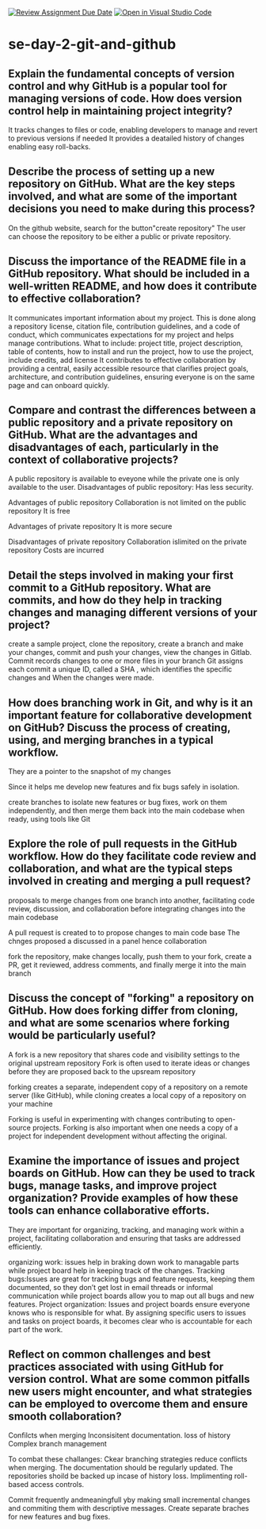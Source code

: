 [![Review Assignment Due Date](https://classroom.github.com/assets/deadline-readme-button-22041afd0340ce965d47ae6ef1cefeee28c7c493a6346c4f15d667ab976d596c.svg)](https://classroom.github.com/a/8wgCKhpZ)
[![Open in Visual Studio Code](https://classroom.github.com/assets/open-in-vscode-2e0aaae1b6195c2367325f4f02e2d04e9abb55f0b24a779b69b11b9e10269abc.svg)](https://classroom.github.com/online_ide?assignment_repo_id=18392276&assignment_repo_type=AssignmentRepo)
# se-day-2-git-and-github
## Explain the fundamental concepts of version control and why GitHub is a popular tool for managing versions of code. How does version control help in maintaining project integrity?
It tracks changes to files or code, enabling developers to manage and revert to previous versions if needed
It provides a deatailed history of changes enabling easy roll-backs.

## Describe the process of setting up a new repository on GitHub. What are the key steps involved, and what are some of the important decisions you need to make during this process?
On the github website, search for the button"create repository"
The user can choose the repository to be either a public or private repository.

## Discuss the importance of the README file in a GitHub repository. What should be included in a well-written README, and how does it contribute to effective collaboration?
It communicates important information about my project. This is done along a repository license, citation file, contribution guidelines, and a code of conduct, which communicates expectations for my project and helps manage contributions.
What to include: project title, project description, table of contents, how to install and run the project, how to use the project, include credits, add license
It contributes to effective collaboration by  providing a central, easily accessible resource that clarifies project goals, architecture, and contribution guidelines, ensuring everyone is on the same page and can onboard quickly.

## Compare and contrast the differences between a public repository and a private repository on GitHub. What are the advantages and disadvantages of each, particularly in the context of collaborative projects?
A public repository is available to eveyone while the private one is only available to the user.
Disadvantages of public repository:
Has less security.

Advantages of public repository
Collaboration is not limited on the public repository 
It is free

Advantages of private repository
It is more secure

Disadvantages of private repository
Collaboration islimited on the private repository
Costs are incurred



## Detail the steps involved in making your first commit to a GitHub repository. What are commits, and how do they help in tracking changes and managing different versions of your project?
create a sample project, clone the repository, create a branch and make your changes, commit and push your changes, view the changes in Gitlab.
Commit records changes to one or more files in your branch
Git assigns each commit a unique ID, called a SHA , which identifies the specific changes and When the changes were made.

## How does branching work in Git, and why is it an important feature for collaborative development on GitHub? Discuss the process of creating, using, and merging branches in a typical workflow.
They are a pointer to the snapshot of my changes

Since it helps me develop new features and fix bugs safely in isolation.

create branches to isolate new features or bug fixes, work on them independently, and then merge them back into the main codebase when ready, using tools like Git

## Explore the role of pull requests in the GitHub workflow. How do they facilitate code review and collaboration, and what are the typical steps involved in creating and merging a pull request?
 proposals to merge changes from one branch into another, facilitating code review, discussion, and collaboration before integrating changes into the main codebase

 A pull request is created to to propose changes to main code base
 The chnges proposed a discussed in a panel hence collaboration

  fork the repository, make changes locally, push them to your fork, create a PR, get it reviewed, address comments, and finally merge it into the main branch

## Discuss the concept of "forking" a repository on GitHub. How does forking differ from cloning, and what are some scenarios where forking would be particularly useful?
A fork is a new repository that shares code and visibility settings to the original upstream repository
Fork is often used to iterate ideas or changes before they are proposed back to the upsream repository

forking creates a separate, independent copy of a repository on a remote server (like GitHub), while cloning creates a local copy of a repository on your machine

Forking is useful in experimenting with changes contributing to open-source projects.
Forking is also important when one needs a copy of a project for independent development without affecting the original.

## Examine the importance of issues and project boards on GitHub. How can they be used to track bugs, manage tasks, and improve project organization? Provide examples of how these tools can enhance collaborative efforts.
They are important for organizing, tracking, and managing work within a project, facilitating collaboration and ensuring that tasks are addressed efficiently.

organizing work: issues help in braking down work to managable parts while project board help in keeping track of the changes.
Tracking bugs:Issues are great for tracking bugs and feature requests, keeping them documented, so they don’t get lost in email threads or informal communication while project boards  allow you to map out all bugs and new features.
Project organization: Issues and project boards ensure everyone knows who is responsible for what. By assigning specific users to issues and tasks on project boards, it becomes clear who is accountable for each part of the work.



## Reflect on common challenges and best practices associated with using GitHub for version control. What are some common pitfalls new users might encounter, and what strategies can be employed to overcome them and ensure smooth collaboration?
Confilcts when merging
Inconsisitent documentation.
 loss of history
 Complex branch management

 To combat these challanges:
 Ckear branching strategies reduce conflicts when merging.
 The documentation should be regularly updated.
 The repositories shoild be backed up incase of history loss.
 Implimenting roll-based access controls.

 Commit frequently andmeaningfull yby making small incremental changes and commiting them with descriptive messages.
 Create separate braches for new features and bug fixes.

